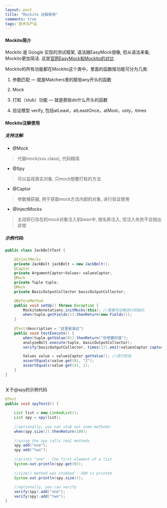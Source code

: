 ```yaml
---
layout: post
title: "Mockito 注解使用"
comments: true
tags: 技术与产品
---
```


#### Mockito简介
Mockito 是 Google 实现的测试框架, 语法跟EasyMock很像, 但从语法来看, Mockito更加简洁.
这是[官网EasyMock和Mockito的对比](https://code.google.com/p/mockito/wiki/MockitoVSEasyMock)

Mockito的所有功能都在Mockito这个类中，里面的函数按功能可分为几类:

1. 参数匹配 — 就是Matchers里的那些any开头的函数

2. Mock

3. 打桩（stub）功能 — 就是那些do什么开头的函数

4. 验证模型 verify, 包括atLeast，atLeastOnce，atMost，only，times

#### Mockito注解使用

##### 支持注解:

* @Mock
> 代替mock(xxx.class), 代码精简

* @Spy
> 可以监视真实对象, 只mock想要打桩的方法

* @Captor
> 参数捕获器, 用于获取mock方法内部的对象, 进行验证使用

* @InjectMocks
> 主动将已存在的mock对象注入到bean中, 按名称注入, 但注入失败不会抛出异常

##### 示例代码:

```java
public class JackBoltTest {

	@InjectMocks
    private JackBolt jackBolt = new JackBolt();
    @Captor
    private ArgumentCaptor<Values> valuesCaptor;
    @Mock
    private Tuple tuple;
    @Mock
    private BasicOutputCollector basicOutputCollector;

    @BeforeMethod
    public void setUp() throws Exception {
        MockitoAnnotations.initMocks(this); //需要将注解进行初始化
        when(tuple.getFields()).thenReturn(new Fields());
    }
	
	@Test(description = "这里是描述")
    public void testExecute() {
        when(tuple.getValue(0)).thenReturn("你想要的值");
        analyzeBolt.execute(tuple, basicOutputCollector);
        verify(basicOutputCollector, times(1)).emit(valuesCaptor.capture());//可以捕获用于发送的values对象

        Values value = valuesCaptor.getValue(); //进行校验
        assertEquals(value.get(0), "2");
        assertEquals(value.get(4), 1);
    }
}
	
```

关于@spy的示例代码

```java
@Test
public void spyTest2() {
    
    List list = new LinkedList();
    List spy = spy(list);
  
    //optionally, you can stub out some methods:
    when(spy.size()).thenReturn(100);
  
    //using the spy calls real methods
    spy.add("one");
    spy.add("two");
  
    //prints "one" - the first element of a list
    System.out.println(spy.get(0));
  
    //size() method was stubbed - 100 is printed
    System.out.println(spy.size());
  
    //optionally, you can verify
    verify(spy).add("one");
    verify(spy).add("two"); 
}

```

